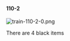 #### 110-2
![train-110-2-0.png](https://github.com/lil-lab/nlvr/raw/master/nlvr/train/images/62/train-110-2-0.png "train-110-2-0.png")

There are 4 black items